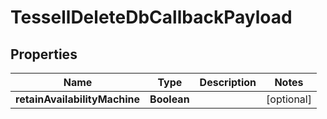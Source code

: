 

# TessellDeleteDbCallbackPayload


## Properties

Name | Type | Description | Notes
------------ | ------------- | ------------- | -------------
**retainAvailabilityMachine** | **Boolean** |  |  [optional]




